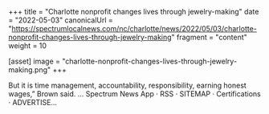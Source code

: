 +++
title = "Charlotte nonprofit changes lives through jewelry-making"
date = "2022-05-03"
canonicalUrl = "https://spectrumlocalnews.com/nc/charlotte/news/2022/05/03/charlotte-nonprofit-changes-lives-through-jewelry-making"
fragment = "content"
weight = 10

[asset]
    image = "charlotte-nonprofit-changes-lives-through-jewelry-making.png"
+++

But it is time management, accountability, responsibility, earning honest 
wages,” Brown said. ... Spectrum News App · RSS · SITEMAP · Certifications 
· ADVERTISE...
